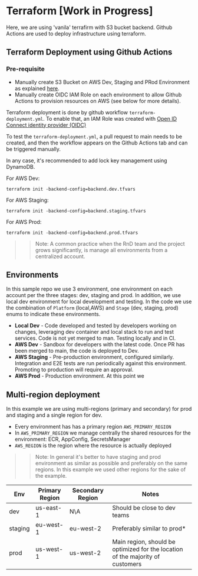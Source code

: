 # Terraform [Work in Progress]
Here, we are using 'vanila' terrafirm with S3 bucket backend.
Github Actions are used to deploy infrastructure using terraform.

## Terraform Deployment using Github Actions
### Pre-requisite
* Manually create S3 Bucket on AWS Dev, Staging and PRod Environment as explained [here](https://developer.hashicorp.com/terraform/language/settings/backends/s3).
* Manually create OIDC IAM Role on each environment to allow Github Actions to provision resources on AWS (see below for more details).

Terraform deployment is done by github workflow `terraform-deployment.yml`.
To enable that, an IAM Role was created with [Open ID Connect identity provider (OIDC)](https://docs.github.com/en/actions/deployment/security-hardening-your-deployments/configuring-openid-connect-in-amazon-web-services)

To test the `terraform-deployment.yml`, a pull request to main needs to be created, and then the workflow appears on the Github Actions tab and can be triggered manually.

In any case, it's recommended to add lock key management using DynamoDB.

For AWS Dev:
```shell
terraform init -backend-config=backend.dev.tfvars
```

For AWS Staging:
```shell
terraform init -backend-config=backend.staging.tfvars
```

For AWS Prod:
```shell
terraform init -backend-config=backend.prod.tfvars
```

>>Note: A common practice when the RnD team and the project grows significantly, is manage all environments from a centralized account.


## Environments
In this sample repo we use 3 environment, one environment on each account per the three stages: dev, staging and prod.
In addition, we use local dev environment for local development and testing.
In the code we use the combination of `Platform` (local,AWS) and `Stage` (dev, staging, prod) enums to indicate these environments.

- **Local Dev** - Code developed and tested by developers working on changes, leveraging dev container and local stack to run and test services. Code is not yet merged to man. Testing locally and in CI.
- **AWS Dev** - Sandbox for developers with the latest code. Once PR has been merged to main, the code is deployed to Dev.
- **AWS Staging** - Pre-production environment, configured similarly. Integration and E2E tests are run periodically against this environment. Promoting to production will require an approval.
- **AWS Prod** - Production environment. At this point we

## Multi-region deployment
In this example we are using multi-regions (primary and secondary) for prod and staging and a single region for dev.

- Every environment has has a primary region `AWS_PRIMARY_REGION`
- In `AWS_PRIMARY_REGION` we manage centrally the shared resources for the environment:  ECR, AppConfig, SecretsManager
- `AWS_REGION` is the region where the resource is actually deployed

>> Note: In general it's better to have staging and prod environment as similar as possible and preferably on the same regions. In this example we used other regions for the sake of the example.

| Env | Primary Region | Secondary Region | Notes |
| --- | --- | --- | --- |
| dev |  us-east-1 | N\A | Should be close to dev teams |
| staging | eu-west-1 | eu-west-2 | Preferably similar to prod* |
| prod | us-west-1 | us-west-2 | Main region, should be optimized for the location of the majority of customers |
